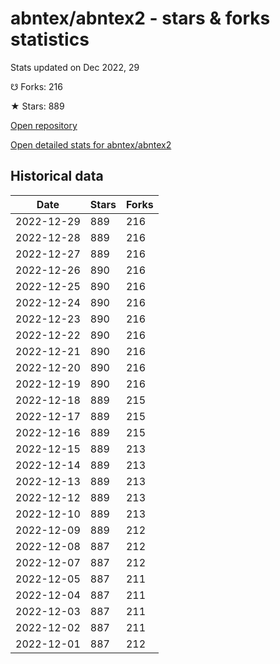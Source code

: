 # abntex/abntex2 - stars & forks statistics

Stats updated on Dec 2022, 29

☋ Forks: 216

★ Stars: 889

[Open repository](https://github.com/abntex/abntex2)

[Open detailed stats for abntex/abntex2](https://reviewgithub.com/rep/abntex/abntex2)

## Historical data
| Date | Stars | Forks |
|------|-------|-------|
| 2022-12-29 | 889 | 216 | 
| 2022-12-28 | 889 | 216 | 
| 2022-12-27 | 889 | 216 | 
| 2022-12-26 | 890 | 216 | 
| 2022-12-25 | 890 | 216 | 
| 2022-12-24 | 890 | 216 | 
| 2022-12-23 | 890 | 216 | 
| 2022-12-22 | 890 | 216 | 
| 2022-12-21 | 890 | 216 | 
| 2022-12-20 | 890 | 216 | 
| 2022-12-19 | 890 | 216 | 
| 2022-12-18 | 889 | 215 | 
| 2022-12-17 | 889 | 215 | 
| 2022-12-16 | 889 | 215 | 
| 2022-12-15 | 889 | 213 | 
| 2022-12-14 | 889 | 213 | 
| 2022-12-13 | 889 | 213 | 
| 2022-12-12 | 889 | 213 | 
| 2022-12-10 | 889 | 213 | 
| 2022-12-09 | 889 | 212 | 
| 2022-12-08 | 887 | 212 | 
| 2022-12-07 | 887 | 212 | 
| 2022-12-05 | 887 | 211 | 
| 2022-12-04 | 887 | 211 | 
| 2022-12-03 | 887 | 211 | 
| 2022-12-02 | 887 | 211 | 
| 2022-12-01 | 887 | 212 | 

